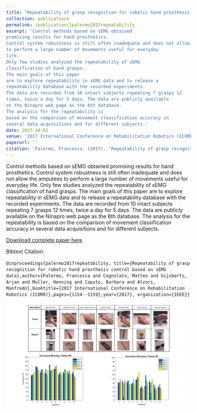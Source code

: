 ```yaml
---
title: "Repeatability of grasp recognition for robotic hand prosthesis control based on sEMG data"
collection: publications
permalink: /publication/1palermo2017repeatability
excerpt: 'Control methods based on sEMG obtained
promising results for hand prosthetics. 
Control system robustness is still often inadequate and does not allow the amputees
to perform a large number of movements useful for everyday
life. 
Only few studies analyzed the repeatability of sEMG 
classification of hand grasps. 
The main goals of this paper
are to explore repeatability in sEMG data and to release a
repeatability database with the recorded experiments. 
The data are recorded from 10 intact subjects repeating 7 grasps 12
times, twice a day for 5 days. The data are publicly available
on the Ninapro web page as the 6th database. 
The analysis for the repeatability is
based on the comparison of movement classification accuracy in
several data acquisitions and for different subjects.'
date: 2017-10-01
venue: '2017 International Conference on Rehabilitation Robotics (ICORR)'
paperurl: ''
citation: 'Palermo, Francesca. (2017). "Repeatability of grasp recognition for robotic hand prosthesis control based on sEMG data" <i>2017 International Conference on Rehabilitation Robotics (ICORR)</i>'
---
```

Control methods based on sEMG obtained
promising results for hand prosthetics. 
Control system robustness is still often inadequate and does not allow the amputees
to perform a large number of movements useful for everyday
life. 
Only few studies analyzed the repeatability of sEMG 
classification of hand grasps. 
The main goals of this paper
are to explore repeatability in sEMG data and to release a
repeatability database with the recorded experiments. 
The data are recorded from 10 intact subjects repeating 7 grasps 12
times, twice a day for 5 days. The data are publicly available
on the Ninapro web page as the 6th database. 
The analysis for the repeatability is
based on the comparison of movement classification accuracy in
several data acquisitions and for different subjects.

[Download complete paper here](https://www.researchgate.net/profile/Henning_Mueller2/publication/323735768_Repeatability_of_grasp_recognition_for_robotic_hand_prosthesis_control_based_on_sEMG_data/links/5aab655845851517881b57ee/Repeatability-of-grasp-recognition-for-robotic-hand-prosthesis-control-based-on-sEMG-data.pdf)

Bibtext Citation: 

`@inproceedings{palermo2017repeatability, title={Repeatability of grasp recognition for robotic hand prosthesis control based on sEMG data},author={Palermo, Francesca and Cognolato, Matteo and Gijsberts, Arjan and Muller, Henning and Caputo, Barbara and Atzori, Manfredo},booktitle={2017 International Conference on Rehabilitation Robotics (ICORR)},pages={1154--1159},year={2017}, organization={IEEE}}`

![Alt text](https://github.com/francescapalermo/francescapalermo.github.io/blob/master/_publications/repeatability.jpg)
